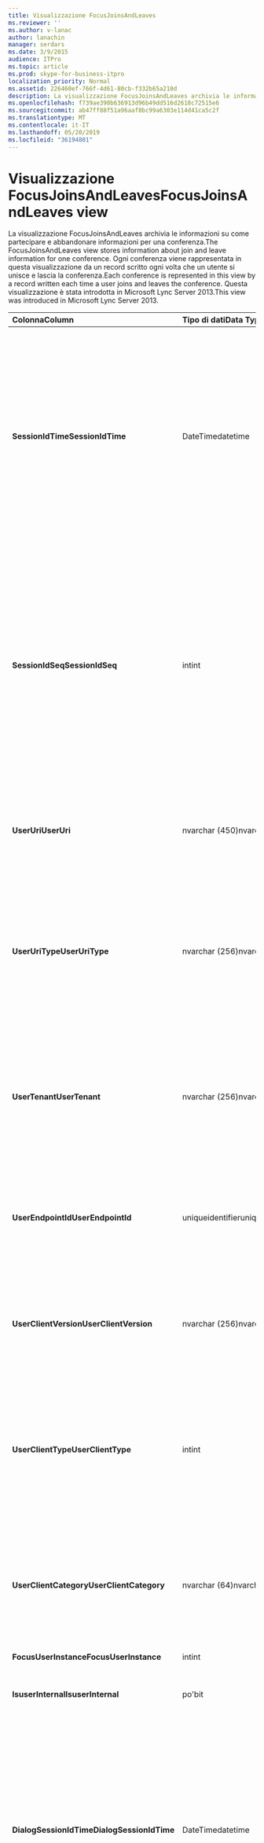 ```yaml
---
title: Visualizzazione FocusJoinsAndLeaves
ms.reviewer: ''
ms.author: v-lanac
author: lanachin
manager: serdars
ms.date: 3/9/2015
audience: ITPro
ms.topic: article
ms.prod: skype-for-business-itpro
localization_priority: Normal
ms.assetid: 226460ef-766f-4d61-80cb-f332b65a210d
description: La visualizzazione FocusJoinsAndLeaves archivia le informazioni su come partecipare e abbandonare informazioni per una conferenza. Ogni conferenza viene rappresentata in questa visualizzazione da un record scritto ogni volta che un utente si unisce e lascia la conferenza. Questa visualizzazione è stata introdotta in Microsoft Lync Server 2013.
ms.openlocfilehash: f739ae390b636913d96b49dd516d2618c72515e6
ms.sourcegitcommit: ab47ff88f51a96aaf8bc99a6303e114d41ca5c2f
ms.translationtype: MT
ms.contentlocale: it-IT
ms.lasthandoff: 05/20/2019
ms.locfileid: "36194801"
---
```

# <a name="focusjoinsandleaves-view"></a><span data-ttu-id="db76d-105">Visualizzazione FocusJoinsAndLeaves</span><span class="sxs-lookup"><span data-stu-id="db76d-105">FocusJoinsAndLeaves view</span></span>
 
<span data-ttu-id="db76d-106">La visualizzazione FocusJoinsAndLeaves archivia le informazioni su come partecipare e abbandonare informazioni per una conferenza.</span><span class="sxs-lookup"><span data-stu-id="db76d-106">The FocusJoinsAndLeaves view stores information about join and leave information for one conference.</span></span> <span data-ttu-id="db76d-107">Ogni conferenza viene rappresentata in questa visualizzazione da un record scritto ogni volta che un utente si unisce e lascia la conferenza.</span><span class="sxs-lookup"><span data-stu-id="db76d-107">Each conference is represented in this view by a record written each time a user joins and leaves the conference.</span></span> <span data-ttu-id="db76d-108">Questa visualizzazione è stata introdotta in Microsoft Lync Server 2013.</span><span class="sxs-lookup"><span data-stu-id="db76d-108">This view was introduced in Microsoft Lync Server 2013.</span></span>
  
|<span data-ttu-id="db76d-109">**Colonna**</span><span class="sxs-lookup"><span data-stu-id="db76d-109">**Column**</span></span>|<span data-ttu-id="db76d-110">**Tipo di dati**</span><span class="sxs-lookup"><span data-stu-id="db76d-110">**Data Type**</span></span>|<span data-ttu-id="db76d-111">**Dettagli**</span><span class="sxs-lookup"><span data-stu-id="db76d-111">**Details**</span></span>|
|:-----|:-----|:-----|
|<span data-ttu-id="db76d-112">**SessionIdTime**</span><span class="sxs-lookup"><span data-stu-id="db76d-112">**SessionIdTime**</span></span> <br/> |<span data-ttu-id="db76d-113">DateTime</span><span class="sxs-lookup"><span data-stu-id="db76d-113">datetime</span></span>  <br/> |<span data-ttu-id="db76d-114">Ora dell'istanza di conferenza.</span><span class="sxs-lookup"><span data-stu-id="db76d-114">Time of conference instance.</span></span> <span data-ttu-id="db76d-115">Usato in combinazione con SessionIdSeq per identificare in modo univoco un'istanza di conferenza.</span><span class="sxs-lookup"><span data-stu-id="db76d-115">Used in conjunction with SessionIdSeq to uniquely identify a conference instance.</span></span> <span data-ttu-id="db76d-116">Per altre informazioni, vedere la [tabella conferenze in Skype for Business Server 2015](conferences.md) .</span><span class="sxs-lookup"><span data-stu-id="db76d-116">See the [Conferences table in Skype for Business Server 2015](conferences.md) for more information.</span></span> <br/> |
|<span data-ttu-id="db76d-117">**SessionIdSeq**</span><span class="sxs-lookup"><span data-stu-id="db76d-117">**SessionIdSeq**</span></span> <br/> |<span data-ttu-id="db76d-118">int</span><span class="sxs-lookup"><span data-stu-id="db76d-118">int</span></span>  <br/> |<span data-ttu-id="db76d-119">Numero ID per identificare l'istanza di conferenza.</span><span class="sxs-lookup"><span data-stu-id="db76d-119">ID number to identify the conference instance.</span></span> <span data-ttu-id="db76d-120">Usato in combinazione con SessionIdTime per identificare in modo univoco un'istanza di conferenza.</span><span class="sxs-lookup"><span data-stu-id="db76d-120">Used in conjunction with SessionIdTime to uniquely identify a conference instance.</span></span> <span data-ttu-id="db76d-121">Per altre informazioni, vedere la [tabella conferenze in Skype for Business Server 2015](conferences.md) .</span><span class="sxs-lookup"><span data-stu-id="db76d-121">See the [Conferences table in Skype for Business Server 2015](conferences.md) for more information.</span></span> <br/> |
|<span data-ttu-id="db76d-122">**UserUri**</span><span class="sxs-lookup"><span data-stu-id="db76d-122">**UserUri**</span></span> <br/> |<span data-ttu-id="db76d-123">nvarchar (450)</span><span class="sxs-lookup"><span data-stu-id="db76d-123">nvarchar(450)</span></span>  <br/> |<span data-ttu-id="db76d-124">URI dell'utente per cui sono state acquisite le informazioni di join/congedo di conferenza.</span><span class="sxs-lookup"><span data-stu-id="db76d-124">URI of the user whose conference join/leave information was captured.</span></span>  <br/> |
|<span data-ttu-id="db76d-125">**UserUriType**</span><span class="sxs-lookup"><span data-stu-id="db76d-125">**UserUriType**</span></span> <br/> |<span data-ttu-id="db76d-126">nvarchar (256)</span><span class="sxs-lookup"><span data-stu-id="db76d-126">nvarchar(256)</span></span>  <br/> |<span data-ttu-id="db76d-127">Tipo di URI dell'utente per cui sono state acquisite le informazioni di join/congedo di conferenza.</span><span class="sxs-lookup"><span data-stu-id="db76d-127">Type of URI of the user whose conference join/leave information was captured.</span></span> <span data-ttu-id="db76d-128">Per altre informazioni, vedere la [tabella UriTypes](uritypes.md) .</span><span class="sxs-lookup"><span data-stu-id="db76d-128">See the [UriTypes table](uritypes.md) for more information.</span></span> <br/> |
|<span data-ttu-id="db76d-129">**UserTenant**</span><span class="sxs-lookup"><span data-stu-id="db76d-129">**UserTenant**</span></span> <br/> |<span data-ttu-id="db76d-130">nvarchar (256)</span><span class="sxs-lookup"><span data-stu-id="db76d-130">nvarchar(256)</span></span>  <br/> |<span data-ttu-id="db76d-131">Tenant dell'utente per cui sono state acquisite le informazioni di join/congedo di conferenza.</span><span class="sxs-lookup"><span data-stu-id="db76d-131">Tenant of the user whose conference join/leave information was captured.</span></span> <span data-ttu-id="db76d-132">Per altre informazioni, vedere la [tabella tenant](tenants.md) .</span><span class="sxs-lookup"><span data-stu-id="db76d-132">See the [Tenants table](tenants.md) for more information.</span></span> <br/> |
|<span data-ttu-id="db76d-133">**UserEndpointId**</span><span class="sxs-lookup"><span data-stu-id="db76d-133">**UserEndpointId**</span></span> <br/> |<span data-ttu-id="db76d-134">uniqueidentifier</span><span class="sxs-lookup"><span data-stu-id="db76d-134">uniqueidentifier</span></span>  <br/> |<span data-ttu-id="db76d-135">Identificatore univoco dell'utente per cui sono state acquisite le informazioni di join/leave di conferenza.</span><span class="sxs-lookup"><span data-stu-id="db76d-135">Unique identifier of the user whose conference join/leave information was captured.</span></span>  <br/> |
|<span data-ttu-id="db76d-136">**UserClientVersion**</span><span class="sxs-lookup"><span data-stu-id="db76d-136">**UserClientVersion**</span></span> <br/> |<span data-ttu-id="db76d-137">nvarchar (256)</span><span class="sxs-lookup"><span data-stu-id="db76d-137">nvarchar(256)</span></span>  <br/> |<span data-ttu-id="db76d-138">Versione del client usata dall'utente in cui sono state acquisite le informazioni di join/leave di conferenza.</span><span class="sxs-lookup"><span data-stu-id="db76d-138">Version of client used by the user whose conference join/leave information was captured.</span></span>  <br/> |
|<span data-ttu-id="db76d-139">**UserClientType**</span><span class="sxs-lookup"><span data-stu-id="db76d-139">**UserClientType**</span></span> <br/> |<span data-ttu-id="db76d-140">int</span><span class="sxs-lookup"><span data-stu-id="db76d-140">int</span></span>  <br/> |<span data-ttu-id="db76d-141">Client usato dall'utente per cui sono state acquisite le informazioni di join/congedo di conferenza.</span><span class="sxs-lookup"><span data-stu-id="db76d-141">Client used by the user whose conference join/leave information was captured.</span></span> <span data-ttu-id="db76d-142">Per altri dettagli, vedere la [Tabella UserAgentDef](useragentdef.md) .</span><span class="sxs-lookup"><span data-stu-id="db76d-142">See [UserAgentDef table](useragentdef.md) for more details.</span></span> <br/> |
|<span data-ttu-id="db76d-143">**UserClientCategory**</span><span class="sxs-lookup"><span data-stu-id="db76d-143">**UserClientCategory**</span></span> <br/> |<span data-ttu-id="db76d-144">nvarchar (64)</span><span class="sxs-lookup"><span data-stu-id="db76d-144">nvarchar(64)</span></span>  <br/> |<span data-ttu-id="db76d-145">Nome della categoria del client usata dall'utente in cui sono state acquisite le informazioni di join/leave di conferenza.</span><span class="sxs-lookup"><span data-stu-id="db76d-145">Name of the category of the client used by the user whose conference join/leave information was captured.</span></span>  <br/> |
|<span data-ttu-id="db76d-146">**FocusUserInstance**</span><span class="sxs-lookup"><span data-stu-id="db76d-146">**FocusUserInstance**</span></span> <br/> |<span data-ttu-id="db76d-147">int</span><span class="sxs-lookup"><span data-stu-id="db76d-147">int</span></span>  <br/> ||
|<span data-ttu-id="db76d-148">**IsuserInternal**</span><span class="sxs-lookup"><span data-stu-id="db76d-148">**IsuserInternal**</span></span> <br/> |<span data-ttu-id="db76d-149">po'</span><span class="sxs-lookup"><span data-stu-id="db76d-149">bit</span></span>  <br/> |<span data-ttu-id="db76d-150">Bit che indica se l'utente è un utente interno o meno.</span><span class="sxs-lookup"><span data-stu-id="db76d-150">Bit that represents whether the user is an internal user or not.</span></span>  <br/> |
|<span data-ttu-id="db76d-151">**DialogSessionIdTime**</span><span class="sxs-lookup"><span data-stu-id="db76d-151">**DialogSessionIdTime**</span></span> <br/> |<span data-ttu-id="db76d-152">DateTime</span><span class="sxs-lookup"><span data-stu-id="db76d-152">datetime</span></span>  <br/> |<span data-ttu-id="db76d-153">Ora della richiesta della sessione.</span><span class="sxs-lookup"><span data-stu-id="db76d-153">Time of session request.</span></span> <span data-ttu-id="db76d-154">Usato in combinazione con SessionIdSeq per identificare in modo univoco una sessione.</span><span class="sxs-lookup"><span data-stu-id="db76d-154">Used in conjunction with SessionIdSeq to uniquely identify a session.</span></span> <span data-ttu-id="db76d-155">Per altre informazioni, vedere la [tabella delle finestre di dialogo in Skype for Business Server 2015](dialogs.md) .</span><span class="sxs-lookup"><span data-stu-id="db76d-155">See the [Dialogs table in Skype for Business Server 2015](dialogs.md) for more information.</span></span> <br/> |
|<span data-ttu-id="db76d-156">**DialogSessionIdSeq**</span><span class="sxs-lookup"><span data-stu-id="db76d-156">**DialogSessionIdSeq**</span></span> <br/> |<span data-ttu-id="db76d-157">int</span><span class="sxs-lookup"><span data-stu-id="db76d-157">int</span></span>  <br/> |<span data-ttu-id="db76d-158">Se un utente ha eseguito l'accesso a più computer o dispositivi contemporaneamente, UserInstance viene usato per identificare in modo univoco la combinazione utente/dispositivo.</span><span class="sxs-lookup"><span data-stu-id="db76d-158">If a user is logged on at multiple computers or devices at the same time, UserInstance is used to uniquely identify the user/device combination.</span></span>  <br/> |
|<span data-ttu-id="db76d-159">**DialogId**</span><span class="sxs-lookup"><span data-stu-id="db76d-159">**DialogId**</span></span> <br/> |<span data-ttu-id="db76d-160">varchar (775)</span><span class="sxs-lookup"><span data-stu-id="db76d-160">varchar(775)</span></span>  <br/> |<span data-ttu-id="db76d-161">ID finestra di dialogo SIP della sessione.</span><span class="sxs-lookup"><span data-stu-id="db76d-161">SIP dialog ID of the session.</span></span> <span data-ttu-id="db76d-162">Il formato è: Dialog; from-tag; to-tag.</span><span class="sxs-lookup"><span data-stu-id="db76d-162">The format is: dialog;from-tag;to-tag.</span></span>  <br/> |
|<span data-ttu-id="db76d-163">**UserJoinTime**</span><span class="sxs-lookup"><span data-stu-id="db76d-163">**UserJoinTime**</span></span> <br/> |<span data-ttu-id="db76d-164">DateTime</span><span class="sxs-lookup"><span data-stu-id="db76d-164">datetime</span></span>  <br/> |<span data-ttu-id="db76d-165">Ora in cui l'utente ha partecipato alla conferenza.</span><span class="sxs-lookup"><span data-stu-id="db76d-165">Time that the user joined the conference.</span></span>  <br/> |
|<span data-ttu-id="db76d-166">**UserLeaveTime**</span><span class="sxs-lookup"><span data-stu-id="db76d-166">**UserLeaveTime**</span></span> <br/> |<span data-ttu-id="db76d-167">DateTime</span><span class="sxs-lookup"><span data-stu-id="db76d-167">datetime</span></span>  <br/> |<span data-ttu-id="db76d-168">Ora in cui l'utente ha lasciato la conferenza.</span><span class="sxs-lookup"><span data-stu-id="db76d-168">Time that the user left the conference.</span></span>  <br/> |
|<span data-ttu-id="db76d-169">**UserRole**</span><span class="sxs-lookup"><span data-stu-id="db76d-169">**UserRole**</span></span> <br/> |<span data-ttu-id="db76d-170">nvarchar (256)</span><span class="sxs-lookup"><span data-stu-id="db76d-170">nvarchar(256)</span></span>  <br/> |<span data-ttu-id="db76d-171">Ruolo dell'utente nella conferenza, ad esempio relatore o partecipante.</span><span class="sxs-lookup"><span data-stu-id="db76d-171">User's role in the conference, such as Presenter or Attendee.</span></span>  <br/> |
   

